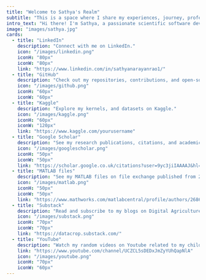 ```yaml
---
title: "Welcome to Sathya's Realm"
subtitle: "This is a space where I share my experiences, journey, professional projects and interests."
intro_text: "Hi there! I'm Sathya, a passionate scientific software developer navigating the intersections of computational engineering and agriculture. My expertise lies in modeling, machine learning, and data assimiliation, complemented by a diverse educational background from institutions across the globe. Here, I share my professional experiences, academic milestones, blogs and projects that delve deep into the realms of computational modeling, agriculture and everything in between. Dive in to discover more about my journey!"
image: "images/sathya.jpg"
cards:
  - title: "LinkedIn"
    description: "Connect with me on LinkedIn."
    icon: "/images/linkedin.png"
    iconH: "80px"
    iconW: "80px"
    link: "https://www.linkedin.com/in/sathyanarayanrao1/"
  - title: "GitHub"
    description: "Check out my repositories, contributions, and open-source projects on GitHub."
    icon: "/images/github.png"
    iconH: "60px"
    iconW: "60px"
  - title: "Kaggle"
    description: "Explore my kernels, and datasets on Kaggle."
    icon: "/images/kaggle.png"
    iconH: "60px"
    iconW: "120px"
    link: "https://www.kaggle.com/yourusername"
  - title: "Google Scholar"
    description: "See my research publications, citations, and academic contributions on Google Scholar."
    icon: "/images/googlescholar.png"
    iconH: "50px"
    iconW: "50px"
    link: "https://scholar.google.co.uk/citations?user=9yc3jiIAAAAJ&hl=en"
  - title: "MATLAB files"
    description: "See my MATLAB files on file exchange published from 2012 to 2018"
    icon: "/images/matlab.png"
    iconH: "50px"
    iconW: "50px"
    link: "https://www.mathworks.com/matlabcentral/profile/authors/2686490"
  - title: "Substack"
    description: "Read and subscribe to my blogs on Digital Agriculture and Data Sciences."
    icon: "/images/substack.png"
    iconH: "70px"
    iconW: "70px"
    link: "https://datacrop.substack.com/"
  - title: "YouTube"
    description: "Watch my random videos on Youtube related to my childhood (also current) interestes such as Trains, Buses, Food and Travel."
    link: "https://www.youtube.com/channel/UCZCL5sDEDxJmZyYUhQapNlA"
    icon: "/images/youtube.png"
    iconH: "70px"
    iconW: "60px"
---
```

